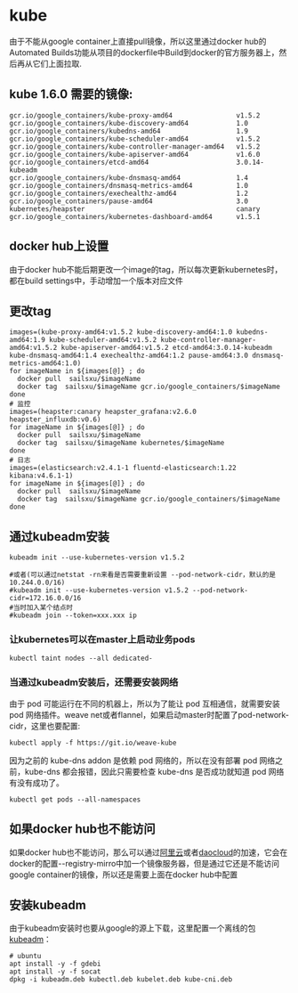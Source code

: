 # kube
由于不能从google container上直接pull镜像，所以这里通过docker hub的Automated Builds功能从项目的dockerfile中Build到docker的官方服务器上，然后再从它们上面拉取.

##	kube 1.6.0 需要的镜像:
```
gcr.io/google_containers/kube-proxy-amd64                v1.5.2
gcr.io/google_containers/kube-discovery-amd64            1.0
gcr.io/google_containers/kubedns-amd64                   1.9
gcr.io/google_containers/kube-scheduler-amd64            v1.5.2
gcr.io/google_containers/kube-controller-manager-amd64   v1.5.2
gcr.io/google_containers/kube-apiserver-amd64            v1.6.0
gcr.io/google_containers/etcd-amd64                      3.0.14-kubeadm
gcr.io/google_containers/kube-dnsmasq-amd64              1.4
gcr.io/google_containers/dnsmasq-metrics-amd64           1.0
gcr.io/google_containers/exechealthz-amd64               1.2
gcr.io/google_containers/pause-amd64                     3.0
kubernetes/heapster                                      canary
gcr.io/google_containers/kubernetes-dashboard-amd64      v1.5.1
```

## docker hub上设置
由于docker hub不能后期更改一个image的tag，所以每次更新kubernetes时，都在build settings中，手动增加一个版本对应文件

## 更改tag
```
images=(kube-proxy-amd64:v1.5.2 kube-discovery-amd64:1.0 kubedns-amd64:1.9 kube-scheduler-amd64:v1.5.2 kube-controller-manager-amd64:v1.5.2 kube-apiserver-amd64:v1.5.2 etcd-amd64:3.0.14-kubeadm kube-dnsmasq-amd64:1.4 exechealthz-amd64:1.2 pause-amd64:3.0 dnsmasq-metrics-amd64:1.0)
for imageName in ${images[@]} ; do
  docker pull  sailsxu/$imageName
  docker tag  sailsxu/$imageName gcr.io/google_containers/$imageName
done
# 监控
images=(heapster:canary heapster_grafana:v2.6.0 heapster_influxdb:v0.6)
for imageName in ${images[@]} ; do
  docker pull  sailsxu/$imageName
  docker tag  sailsxu/$imageName kubernetes/$imageName
done
# 日志
images=(elasticsearch:v2.4.1-1 fluentd-elasticsearch:1.22 kibana:v4.6.1-1)
for imageName in ${images[@]} ; do
  docker pull  sailsxu/$imageName
  docker tag  sailsxu/$imageName gcr.io/google_containers/$imageName
done
```


## 通过kubeadm安装
```
kubeadm init --use-kubernetes-version v1.5.2

#或者(可以通过netstat -rn来看是否需要重新设置 --pod-network-cidr，默认的是10.244.0.0/16)
#kubeadm init --use-kubernetes-version v1.5.2 --pod-network-cidr=172.16.0.0/16
#当时加入某个结点时
#kubeadm join --token=xxx.xxx ip
```

### 让kubernetes可以在master上启动业务pods
```
kubectl taint nodes --all dedicated-
```
### 当通过kubeadm安装后，还需要安装网络
由于 pod 可能运行在不同的机器上，所以为了能让 pod 互相通信，就需要安装 pod 网络插件。weave net或者flannel，如果启动master时配置了pod-network-cidr，这里也要配置:
```
kubectl apply -f https://git.io/weave-kube

```
因为之前的 kube-dns addon 是依赖 pod 网络的，所以在没有部署 pod 网络之前，kube-dns 都会报错，因此只需要检查 kube-dns 是否成功就知道 pod 网络有没有成功了。
```
kubectl get pods --all-namespaces
```

## 如果docker hub也不能访问
如果docker hub也不能访问，那么可以通过[阿里云](https://cr.console.aliyun.com/#/accelerator)或者[daocloud](https://www.daocloud.io/mirror#accelerator-doc)的加速，它会在docker的配置--registry-mirro中加一个镜像服务器，但是通过它还是不能访问google container的镜像，所以还是需要上面在docker hub中配置


## 安装kubeadm
由于kubeadm安装时也要从google的源上下载，这里配置一个离线的包[kubeadm](https://github.com/sails/kube/tree/master/other/)：
```
# ubuntu
apt install -y -f gdebi
apt install -y -f socat
dpkg -i kubeadm.deb kubectl.deb kubelet.deb kube-cni.deb
```
